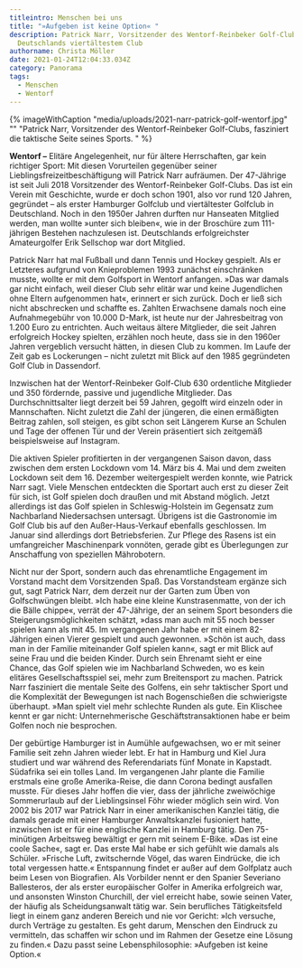 ```yaml
---
titleintro: Menschen bei uns
title: "»Aufgeben ist keine Option« "
description: Patrick Narr, Vorsitzender des Wentorf-Reinbeker Golf-Clubs,
  Deutschlands viertältestem Club
authorname: Christa Möller
date: 2021-01-24T12:04:33.034Z
category: Panorama
tags:
  - Menschen
  - Wentorf
---
```

{% imageWithCaption "media/uploads/2021-narr-patrick-golf-wentorf.jpg" "" "Patrick Narr, Vorsitzender des Wentorf-Reinbeker Golf-Clubs, fasziniert die taktische Seite seines Sports.    " %}



**Wentorf –** Elitäre Angelegenheit, nur für ältere Herrschaften, gar kein richtiger Sport: Mit diesen Vorurteilen gegenüber seiner Lieblingsfreizeitbeschäftigung will Patrick Narr aufräumen. Der 47-Jährige ist seit Juli 2018 Vorsitzender des Wentorf-Reinbeker Golf-Clubs. Das ist ein Verein mit Geschichte, wurde er doch schon 1901, also vor rund 120 Jahren, gegründet – als erster Hamburger Golfclub und viertältester Golfclub in Deutschland. Noch in den 1950er Jahren durften nur Hanseaten Mitglied werden, man wollte »unter sich bleiben«, wie in der Broschüre zum 111-jährigen Bestehen nachzulesen ist. Deutschlands erfolgreichster Amateurgolfer Erik Sellschop war dort Mitglied.

Patrick Narr hat mal Fußball und dann Tennis und Hockey gespielt. Als er Letzteres aufgrund von Knieproblemen 1993 zunächst einschränken musste, wollte er mit dem Golfsport in Wentorf anfangen. »Das war damals gar nicht einfach, weil dieser Club sehr elitär war und keine Jugendlichen ohne Eltern aufgenommen hat«, erinnert er sich zurück. Doch er ließ sich nicht abschrecken und schaffte es. Zahlten Erwachsene damals noch eine Aufnahmegebühr von 10.000 D-Mark, ist heute nur der Jahresbeitrag von 1.200 Euro zu entrichten. Auch weitaus ältere Mitglieder, die seit Jahren erfolgreich Hockey spielten, erzählen noch heute, dass sie in den 1960er Jahren vergeblich versucht hätten, in diesen Club zu kommen. Im Laufe der Zeit gab es Lockerungen – nicht zuletzt mit Blick auf den 1985 gegründeten Golf Club in Dassendorf. 

Inzwischen hat der Wentorf-Reinbeker Golf-Club 630 ordentliche Mitglieder und 350 fördernde, passive und jugendliche Mitglieder. Das Durchschnittsalter liegt derzeit bei 59 Jahren, gegolft wird einzeln oder in Mannschaften. Nicht zuletzt die Zahl der jüngeren, die einen ermäßigten Beitrag zahlen, soll steigen, es gibt schon seit Längerem Kurse an Schulen und Tage der offenen Tür und der Verein präsentiert sich zeitgemäß beispielsweise auf Instagram. 

Die aktiven Spieler profitierten in der vergangenen Saison davon, dass zwischen dem ersten Lockdown vom 14. März bis 4. Mai und dem zweiten Lockdown seit dem 16. Dezember weitergespielt werden konnte, wie Patrick Narr sagt. Viele Menschen entdeckten die Sportart auch erst zu dieser Zeit für sich, ist Golf spielen doch draußen und mit Abstand möglich. Jetzt allerdings ist das Golf spielen in Schleswig-Holstein im Gegensatz zum Nachbarland Niedersachsen untersagt. Übrigens ist die Gastronomie im Golf Club bis auf den Außer-Haus-Verkauf ebenfalls geschlossen. Im Januar sind allerdings dort Betriebsferien. Zur Pflege des Rasens ist ein umfangreicher Maschinenpark vonnöten, gerade gibt es Überlegungen zur Anschaffung von speziellen Mährobotern. 

Nicht nur der Sport, sondern auch das ehrenamtliche Engagement im Vorstand macht dem Vorsitzenden Spaß. Das Vorstandsteam ergänze sich gut, sagt Patrick Narr, dem derzeit nur der Garten zum Üben von Golfschwüngen bleibt. »Ich habe eine kleine Kunstrasenmatte, von der ich die Bälle chippe«, verrät der 47-Jährige, der an seinem Sport besonders die Steigerungsmöglichkeiten schätzt, »dass man auch mit 55 noch besser spielen kann als mit 45. Im vergangenen Jahr habe er mit einem 82-Jährigen einen Vierer gespielt und auch gewonnen. »Schön ist auch, dass man in der Familie miteinander Golf spielen kann«, sagt er mit Blick auf seine Frau und die beiden Kinder. Durch sein Ehrenamt sieht er eine Chance, das Golf spielen wie im Nachbarland Schweden, wo es kein elitäres Gesellschaftsspiel sei, mehr zum Breitensport zu machen. Patrick Narr fasziniert die mentale Seite des Golfens, ein sehr taktischer Sport und die Komplexität der Bewegungen ist nach Bogenschießen die schwierigste überhaupt. »Man spielt viel mehr schlechte Runden als gute. Ein Klischee kennt er gar nicht: Unternehmerische Geschäftstransaktionen habe er beim Golfen noch nie besprochen. 

Der gebürtige Hamburger ist in Aumühle aufgewachsen, wo er mit seiner Familie seit zehn Jahren wieder lebt. Er hat in Hamburg und Kiel Jura studiert und war während des Referendariats fünf Monate in Kapstadt. Südafrika sei ein tolles Land. Im vergangenen Jahr plante die Familie erstmals eine große Amerika-Reise, die dann Corona bedingt ausfallen musste. Für dieses Jahr hoffen die vier, dass der jährliche zweiwöchige Sommerurlaub auf der Lieblingsinsel Föhr wieder möglich sein wird. Von 2002 bis 2017 war Patrick Narr in einer amerikanischen Kanzlei tätig, die damals gerade mit einer Hamburger Anwaltskanzlei fusioniert hatte, inzwischen ist er für eine englische Kanzlei in Hamburg tätig. Den 75-minütigen Arbeitsweg bewältigt er gern mit seinem E-Bike. »Das ist eine coole Sache«, sagt er. Das erste Mal habe er sich gefühlt wie damals als Schüler. »Frische Luft, zwitschernde Vögel, das waren Eindrücke, die ich total vergessen hatte.« Entspannung findet er außer auf dem Golfplatz auch beim Lesen von Biografien. Als Vorbilder nennt er den Spanier Severiano Ballesteros, der als erster europäischer Golfer in Amerika erfolgreich war, und ansonsten Winston Churchill, der viel erreicht habe, sowie seinen Vater, der häufig als Scheidungsanwalt tätig war. Sein berufliches Tätigkeitsfeld liegt in einem ganz anderen Bereich und nie vor Gericht: »Ich versuche, durch Verträge zu gestalten. Es geht darum, Menschen den Eindruck zu vermitteln, das schaffen wir schon und im Rahmen der Gesetze eine Lösung zu finden.« Dazu passt seine Lebensphilosophie: »Aufgeben ist keine Option.«